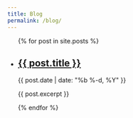 ```yaml
---
title: Blog
permalink: /blog/
---
```


<ul>
  {% for post in site.posts %}
    <li>
      <h2 class="post-title p-name"><a href="{{ post.url | relative_url }}">{{ post.title }}</a></h2>
      <p class="post-meta">{{ post.date | date: "%b %-d, %Y" }}</p>
      <p>{{ post.excerpt }}</p>
    </li>
  {% endfor %}
</ul>
